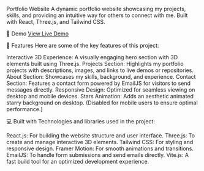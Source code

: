 Portfolio Website
A dynamic portfolio website showcasing my projects, skills, and providing an intuitive way for others to connect with me. Built with React, Three.js, and Tailwind CSS.

🚀 Demo
[View Live Demo](https://saimim.github.io/hamim/)

🧐 Features
Here are some of the key features of this project:

Interactive 3D Experience: A visually engaging hero section with 3D elements built using Three.js.
Projects Section: Highlights my portfolio projects with descriptions, images, and links to live demos or repositories.
About Section: Showcases my skills, background, and experience.
Contact Section: Features a contact form powered by EmailJS for visitors to send messages directly.
Responsive Design: Optimized for seamless viewing on desktop and mobile devices.
Stars Animation: Adds an aesthetic animated starry background on desktop. (Disabled for mobile users to ensure optimal performance.)

💻 Built with
Technologies and libraries used in the project:

React.js: For building the website structure and user interface.
Three.js: To create and manage interactive 3D elements.
Tailwind CSS: For styling and responsive design.
Framer Motion: For smooth animations and transitions.
EmailJS: To handle form submissions and send emails directly.
Vite.js: A fast build tool for an optimized development experience.
